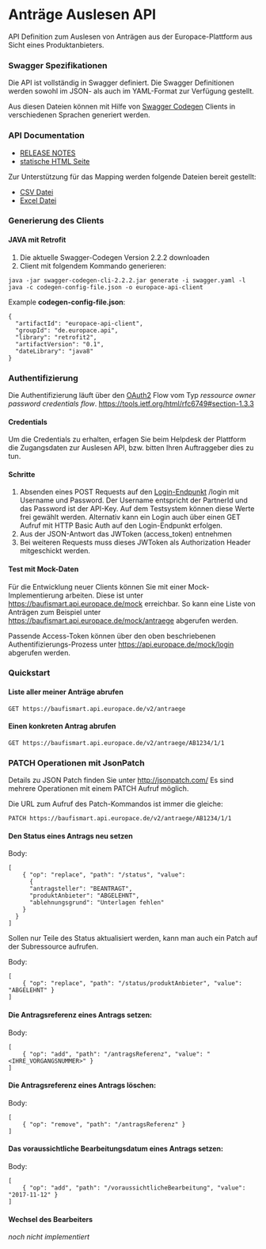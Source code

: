 # Anträge Auslesen API
API Definition zum Auslesen von Anträgen aus der Europace-Plattform aus Sicht eines Produktanbieters.

### Swagger Spezifikationen
Die API ist vollständig in Swagger definiert. Die Swagger Definitionen werden sowohl im JSON- als auch im YAML-Format zur Verfügung gestellt.

Aus diesen Dateien können mit Hilfe von [Swagger Codegen](https://github.com/swagger-api/swagger-codegen) Clients in verschiedenen Sprachen generiert werden.

### API Documentation

 - [RELEASE NOTES](https://github.com/hypoport/antraege-auslesen-api/releases)
 - [statische HTML Seite](http://htmlpreview.github.io?https://raw.githubusercontent.com/hypoport/antraege-auslesen-api/antraege-v2.3/Dokumentation/index.html)

Zur Unterstützung für das Mapping werden folgende Dateien bereit gestellt:
  - [CSV Datei](https://raw.githubusercontent.com/hypoport/antraege-auslesen-api/antraege-v2.3/definitions.csv)
  - [Excel Datei](https://raw.githubusercontent.com/hypoport/antraege-auslesen-api/antraege-v2.3/definitions.xls)

### Generierung des Clients
#### JAVA mit Retrofit

1. Die aktuelle Swagger-Codegen Version 2.2.2 downloaden
2. Client mit folgendem Kommando generieren:


```
java -jar swagger-codegen-cli-2.2.2.jar generate -i swagger.yaml -l java -c codegen-config-file.json -o europace-api-client
```

Example **codegen-config-file.json**:

```
{
  "artifactId": "europace-api-client",
  "groupId": "de.europace.api",
  "library": "retrofit2",
  "artifactVersion": "0.1",
  "dateLibrary": "java8"
}

```

### Authentifizierung

Die Authentifizierung läuft über den [OAuth2](https://oauth.net/2/) Flow vom Typ *ressource owner password credentials flow*.
https://tools.ietf.org/html/rfc6749#section-1.3.3


#### Credentials
Um die Credentials zu erhalten, erfagen Sie beim Helpdesk der Plattform die Zugangsdaten zur Auslesen API, bzw. bitten Ihren Auftraggeber dies zu tun.

#### Schritte 
1. Absenden eines POST Requests auf den [Login-Endpunkt](https://htmlpreview.github.io/?https://raw.githubusercontent.com/hypoport/antraege-auslesen-api/antraege-v2.3/Dokumentation/index.html#_oauth2) /login mit Username und Password. Der Username entspricht der PartnerId und das Password ist der API-Key. Auf dem Testsystem können diese Werte frei gewählt werden. Alternativ kann ein Login auch über einen GET Aufruf mit HTTP Basic Auth auf den Login-Endpunkt erfolgen.
2. Aus der JSON-Antwort das JWToken (access_token) entnehmen
3. Bei weiteren Requests muss dieses JWToken als Authorization Header mitgeschickt werden.

#### Test mit Mock-Daten
Für die Entwicklung neuer Clients können Sie mit einer Mock-Implementierung arbeiten. Diese ist unter https://baufismart.api.europace.de/mock erreichbar. So kann eine Liste von Anträgen zum Beispiel unter https://baufismart.api.europace.de/mock/antraege abgerufen werden.

Passende Access-Token können über den oben beschriebenen Authentifizierungs-Prozess unter https://api.europace.de/mock/login abgerufen werden.

### Quickstart

#### Liste aller meiner Anträge abrufen

```
GET https://baufismart.api.europace.de/v2/antraege
```

#### Einen konkreten Antrag abrufen

```
GET https://baufismart.api.europace.de/v2/antraege/AB1234/1/1
```

### PATCH Operationen mit JsonPatch

Details zu JSON Patch finden Sie unter http://jsonpatch.com/
Es sind mehrere Operationen mit einem PATCH Aufruf möglich. 

Die URL zum Aufruf des Patch-Kommandos ist immer die gleiche:
```
PATCH https://baufismart.api.europace.de/v2/antraege/AB1234/1/1
```

#### Den Status eines Antrags neu setzen

Body:
```
[
	{ "op": "replace", "path": "/status", "value": 
	  {
      "antragsteller": "BEANTRAGT",
      "produktAnbieter": "ABGELEHNT",
      "ablehnungsgrund": "Unterlagen fehlen"
    }
  }
]
```

Sollen nur Teile des Status aktualisiert werden, kann man auch ein Patch auf der Subressource aufrufen.

Body:
```
[
	{ "op": "replace", "path": "/status/produktAnbieter", "value": "ABGELEHNT" }
]
```

#### Die Antragsreferenz eines Antrags setzen:

Body:
```
[
	{ "op": "add", "path": "/antragsReferenz", "value": "<IHRE_VORGANGSNUMMER>" }
]
```

#### Die Antragsreferenz eines Antrags löschen:

Body:
```
[
	{ "op": "remove", "path": "/antragsReferenz" }
]
```

#### Das voraussichtliche Bearbeitungsdatum eines Antrags setzen:

Body:
```
[
	{ "op": "add", "path": "/voraussichtlicheBearbeitung", "value": "2017-11-12" }
]
```
#### Wechsel des Bearbeiters 

_noch nicht implementiert_